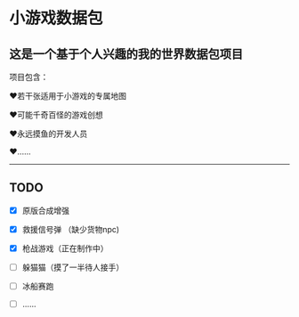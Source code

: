 # 小游戏数据包
## 这是一个基于个人兴趣的我的世界数据包项目

项目包含：

❤️若干张适用于小游戏的专属地图

❤️可能千奇百怪的游戏创想

❤️永远摸鱼的开发人员

❤️......

--------------------------------------------------------------------------------------

## TODO

- [x] 原版合成增强

- [x] 救援信号弹 （缺少货物npc)

- [x] 枪战游戏（正在制作中）

- [ ] 躲猫猫（摸了一半待人接手）

- [ ] 冰船赛跑

- [ ] ......
